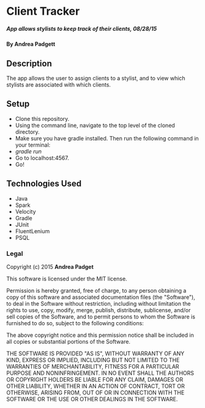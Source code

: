 # Client Tracker

##### _App allows stylists to keep track of their clients, 08/28/15_

#### By Andrea Padgett

## Description

The app allows the user to assign clients to a stylist, and to view which stylists are associated with which clients.

## Setup

* Clone this repository.
* Using the command line, navigate to the top level of the cloned directory.
* Make sure you have gradle installed. Then run the following command in your terminal:
* _gradle run_
* Go to localhost:4567.
* Go!

## Technologies Used

* Java
* Spark
* Velocity
* Gradle
* JUnit
* FluentLenium
* PSQL

### Legal

Copyright (c) 2015 **Andrea Padget**

This software is licensed under the MIT license.

Permission is hereby granted, free of charge, to any person obtaining a copy
of this software and associated documentation files (the "Software"), to deal
in the Software without restriction, including without limitation the rights
to use, copy, modify, merge, publish, distribute, sublicense, and/or sell
copies of the Software, and to permit persons to whom the Software is
furnished to do so, subject to the following conditions:

The above copyright notice and this permission notice shall be included in
all copies or substantial portions of the Software.

THE SOFTWARE IS PROVIDED "AS IS", WITHOUT WARRANTY OF ANY KIND, EXPRESS OR
IMPLIED, INCLUDING BUT NOT LIMITED TO THE WARRANTIES OF MERCHANTABILITY,
FITNESS FOR A PARTICULAR PURPOSE AND NONINFRINGEMENT. IN NO EVENT SHALL THE
AUTHORS OR COPYRIGHT HOLDERS BE LIABLE FOR ANY CLAIM, DAMAGES OR OTHER
LIABILITY, WHETHER IN AN ACTION OF CONTRACT, TORT OR OTHERWISE, ARISING FROM,
OUT OF OR IN CONNECTION WITH THE SOFTWARE OR THE USE OR OTHER DEALINGS IN
THE SOFTWARE.
